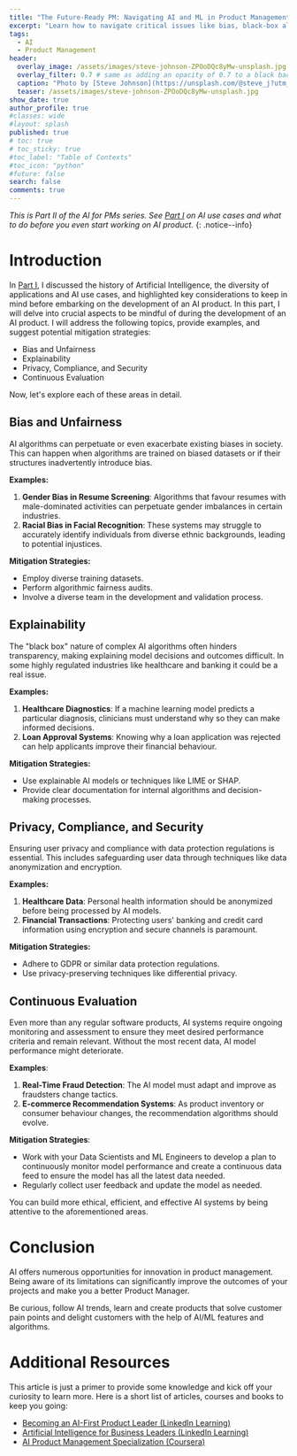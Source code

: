 ```yaml
---
title: "The Future-Ready PM: Navigating AI and ML in Product Management - Part 2"
excerpt: "Learn how to navigate critical issues like bias, black-box algorithms, and data security, while setting up for ongoing success through continuous evaluation."
tags:
  - AI
  - Product Management
header:
  overlay_image: /assets/images/steve-johnson-ZPOoDQc8yMw-unsplash.jpg
  overlay_filter: 0.7 # same as adding an opacity of 0.7 to a black background
  caption: "Photo by [Steve Johnson](https://unsplash.com/@steve_j?utm_source=unsplash&utm_medium=referral&utm_content=creditCopyText) on [**Unsplash**](https://unsplash.com/photos/ZPOoDQc8yMw?utm_source=unsplash&utm_medium=referral&utm_content=creditCopyText)"
  teaser: /assets/images/steve-johnson-ZPOoDQc8yMw-unsplash.jpg
show_date: true
author_profile: true
#classes: wide
#layout: splash
published: true
# toc: true
# toc_sticky: true
#toc_label: "Table of Contexts"
#toc_icon: "python"  
#future: false
search: false
comments: true
---
```


_This is Part II of the AI for PMs series. See [Part I](/AI-primer-for-pm/) on AI use cases and what to do before you even start working on AI product._
{: .notice--info}


# Introduction

In [Part I](/AI-primer-for-pm/), I discussed the history of Artificial Intelligence, the diversity of applications and AI use cases, and highlighted key considerations to keep in mind before embarking on the development of an AI product. In this part, I will delve into crucial aspects to be mindful of during the development of an AI product. I will address the following topics, provide examples, and suggest potential mitigation strategies:

- Bias and Unfairness
- Explainability
- Privacy, Compliance, and Security
- Continuous Evaluation

Now, let's explore each of these areas in detail.

## Bias and Unfairness
AI algorithms can perpetuate or even exacerbate existing biases in society. This can happen when algorithms are trained on biased datasets or if their structures inadvertently introduce bias.

**Examples:**

1. **Gender Bias in Resume Screening**: Algorithms that favour resumes with male-dominated activities can perpetuate gender imbalances in certain industries.
2. **Racial Bias in Facial Recognition**: These systems may struggle to accurately identify individuals from diverse ethnic backgrounds, leading to potential injustices.

**Mitigation Strategies:**
- Employ diverse training datasets.
- Perform algorithmic fairness audits.
- Involve a diverse team in the development and validation process.

## Explainability
The "black box" nature of complex AI algorithms often hinders transparency, making explaining model decisions and outcomes difficult. In some highly regulated industries like healthcare and banking it could be a real issue. 

**Examples:**
1. **Healthcare Diagnostics**: If a machine learning model predicts a particular diagnosis, clinicians must understand why so they can make informed decisions.
2. **Loan Approval Systems**: Knowing why a loan application was rejected can help applicants improve their financial behaviour.

**Mitigation Strategies:**
- Use explainable AI models or techniques like LIME or SHAP.
- Provide clear documentation for internal algorithms and decision-making processes.

## Privacy, Compliance, and Security
Ensuring user privacy and compliance with data protection regulations is essential. This includes safeguarding user data through techniques like data anonymization and encryption.

**Examples:**
1. **Healthcare Data**: Personal health information should be anonymized before being processed by AI models.
2. **Financial Transactions**: Protecting users' banking and credit card information using encryption and secure channels is paramount.

**Mitigation Strategies:**
- Adhere to GDPR or similar data protection regulations.
- Use privacy-preserving techniques like differential privacy.

## Continuous Evaluation
Even more than any regular software products, AI systems require ongoing monitoring and assessment to ensure they meet desired performance criteria and remain relevant. Without the most recent data, AI model performance might deteriorate.

**Examples**:
1. **Real-Time Fraud Detection**: The AI model must adapt and improve as fraudsters change tactics.
2. **E-commerce Recommendation Systems**: As product inventory or consumer behaviour changes, the recommendation algorithms should evolve.

**Mitigation Strategies**:
- Work with your Data Scientists and ML Engineers to develop a plan to continuously monitor model performance and create a continuous data feed to ensure the model has all the latest data needed.
- Regularly collect user feedback and update the model as needed.


You can build more ethical, efficient, and effective AI systems by being attentive to the aforementioned areas.

# Conclusion

AI offers numerous opportunities for innovation in product management. Being aware of its limitations can significantly improve the outcomes of your projects and make you a better Product Manager. 

Be curious, follow AI trends, learn and create products that solve customer pain points and delight customers with the help of AI/ML features and algorithms. 

# Additional Resources

This article is just a primer to provide some knowledge and kick off your curiosity to learn more. Here is a short list of articles, courses and books to keep you going:

- [Becoming an AI-First Product Leader (LinkedIn Learning)](https://www.linkedin.com/learning/becoming-an-ai-first-product-leader/becoming-an-ai-first-product-leader?autoplay=true&u=2142274)
- [Artificial Intelligence for Business Leaders (LinkedIn Learning)](https://www.linkedin.com/learning/artificial-intelligence-for-business-leaders/welcome-to-the-course?autoplay=true&u=2142274)
- [AI Product Management Specialization (Coursera)](https://www.coursera.org/specializations/ai-product-management-duke)